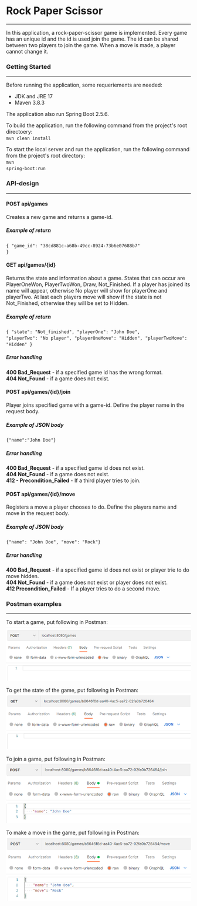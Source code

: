 # Rock Paper Scissor
------
In this application, a rock-paper-scissor game is implemented. Every game has an unique id and the id is used join the game. The id can be shared between two players to join the game. When a move is made, a player cannot change it.

### Getting Started
----
Before running the application, some requeriements are needed:
- JDK and JRE 17
- Maven 3.8.3

The application also run Spring Boot 2.5.6.

To build the application, run the following command from the project's root directoery: <br>
<code>mvn clean install</code>

To start the local server and run the application, run the following command from the project's root directory:<br>
<code>mvn spring-boot:run</code>

### API-design
----
#### POST api/games
Creates a new game and returns a game-id.

##### Example of return
<code>{
    "game_id": "38cd881c-a68b-49cc-8924-73b6e07688b7"
}</code>

#### GET api/games/{id}
Returns the state and information about a game. States that can occur are PlayerOneWon, PlayerTwoWon, Draw, Not_Finished. If a player has joined its name will appear, otherwise No player will show for playerOne and playerTwo. At last each players move will show if the state is not Not_Finished, otherwise they will be set to Hidden.

##### Example of return
<code>{
    "state": "Not_finished",
    "playerOne": "John Doe",
    "playerTwo": "No player",
    "playerOneMove": "Hidden",
    "playerTwoMove": "Hidden"
}</code>

##### Error handling
**400 Bad_Request** - if a specified game id has the wrong format.<br>
**404 Not_Found** - if a game does not exist.


#### POST api/games/{id}/join
Player joins specified game with a game-id. Define the player name in the request body.

##### Example of JSON body
<code>{"name":"John Doe"}</code>

##### Error handling
**400 Bad_Request** - if a specified game id does not exist.<br>
**404 Not_Found** - if a game does not exist. <br>
**412 - Precondition_Failed** - If a third player tries to join.

#### POST api/games/{id}/move
Registers a move a player chooses to do. Define the players name and move in the request body.

##### Example of JSON body
<code>{"name": "John Doe", "move": "Rock"}</code>

##### Error handling
**400 Bad_Request** - if a specified game id does not exist or player trie to do move hidden.<br>
**404 Not_Found** - if a game does not exist or player does not exist. <br>
**412 Precondition_Failed** - If a player tries to do a second move.

### Postman examples
----
To start a game, put following in Postman:
![](games.png)


To get the state of the game, put following in Postman:
![](game-status.png)


To join a game, put following in Postman:
![](game-join.png)


To make a move in the game, put following in Postman:
![](game-move.png)
